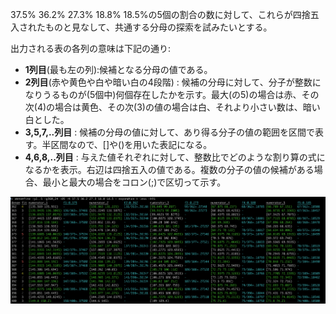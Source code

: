 

37.5% 36.2% 27.3% 18.8% 18.5%の5個の割合の数に対して、これらが四捨五入されたものと見なして、共通する分母の探索を試みたいとする。

出力される表の各列の意味は下記の通り: 
- __1列目__(最も左の列):候補となる分母の値である。　
- __2列目__(赤や黄色や白や暗い白の4段階) : 候補の分母に対して、分子が整数になりうるものが(5個中)何個存在したかを示す。最大(の5)の場合は赤、その次(4)の場合は黄色、その次(3)の値の場合は白、それより小さい数は、暗い白とした。
- __3,5,7,..列目__ : 候補の分母の値に対して、あり得る分子の値の範囲を区間で表す。半区間なので、[]や()を用いた表記になる。
- __4,6,8,..列目__ : 与えた値それぞれに対して、整数比でどのような割り算の式になるかを表示。右辺は四捨五入の値である。複数の分子の値の候補がある場合、最小と最大の場合をコロン(;)で区切って示す。

![プログラムの実行例](./fig01.png)
